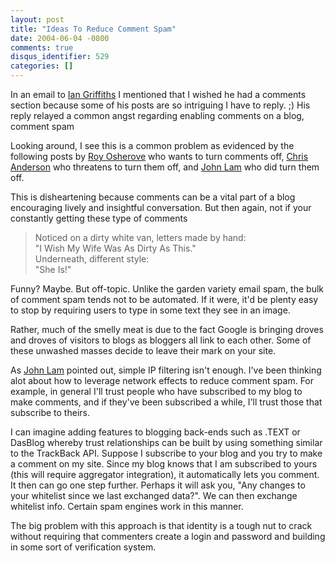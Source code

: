 ```yaml
---
layout: post
title: "Ideas To Reduce Comment Spam"
date: 2004-06-04 -0800
comments: true
disqus_identifier: 529
categories: []
---
```

In an email to [Ian Griffiths](http://www.interact-sw.co.uk/iangblog/) I
mentioned that I wished he had a comments section because some of his
posts are so intriguing I have to reply. ;) His reply relayed a common
angst regarding enabling comments on a blog, comment spam

Looking around, I see this is a common problem as evidenced by the
following posts by [Roy
Osherove](http://weblogs.asp.net/rosherove/archive/2004/05/22/138856.aspx)
who wants to turn comments off, [Chris
Anderson](http://www.simplegeek.com/permalink.aspx/a12905a5-a839-44ec-8275-8ec605fd4405)
who threatens to turn them off, and [John
Lam](http://www.iunknown.com/000441.html) who did turn them off.

This is disheartening because comments can be a vital part of a blog
encouraging lively and insightful conversation. But then again, not if
your constantly getting these type of comments

> Noticed on a dirty white van, letters made by hand: \
>  "I Wish My Wife Was As Dirty As This." \
>  Underneath, different style: \
>  "She Is!"

Funny? Maybe. But off-topic. Unlike the garden variety email spam, the
bulk of comment spam tends not to be automated. If it were, it'd be
plenty easy to stop by requiring users to type in some text they see in
an image.

Rather, much of the smelly meat is due to the fact Google is bringing
droves and droves of visitors to blogs as bloggers all link to each
other. Some of these unwashed masses decide to leave their mark on your
site.

As [John Lam](http://www.iunknown.com/000438.html) pointed out, simple
IP filtering isn't enough. I've been thinking alot about how to leverage
network effects to reduce comment spam. For example, in general I'll
trust people who have subscribed to my blog to make comments, and if
they've been subscribed a while, I'll trust those that subscribe to
theirs.

I can imagine adding features to blogging back-ends such as .TEXT or
DasBlog whereby trust relationships can be built by using something
similar to the TrackBack API. Suppose I subscribe to your blog and you
try to make a comment on my site. Since my blog knows that I am
subscribed to yours (this will require aggregator integration), it
automatically lets you comment. It then can go one step further. Perhaps
it will ask you, "Any changes to your whitelist since we last exchanged
data?". We can then exchange whitelist info. Certain spam engines work
in this manner.

The big problem with this approach is that identity is a tough nut to
crack without requiring that commenters create a login and password and
building in some sort of verification system.

